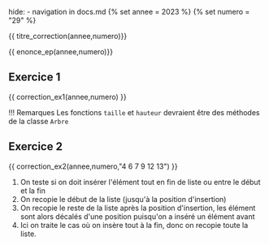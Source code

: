 hide: - navigation  in docs.md
{% set annee = 2023 %}
{% set numero = "29" %}

{{ titre_correction(annee,numero)}}


{{ enonce_ep(annee,numero)}}
 

## Exercice 1

{{ correction_ex1(annee,numero) }}

!!! Remarques
    Les fonctions `taille` et `hauteur` devraient être des méthodes de la classe `Arbre`

## Exercice 2 

{{ correction_ex2(annee,numero,"4 6 7 9 12 13") }}

1. On teste si on doit insérer l'élément tout en fin de liste ou entre le début et la fin
2. On recopie le début de la liste (jusqu'à la position d'insertion)
3. On recopie le reste de la liste après la position d'insertion, les élément sont alors décalés d'une position puisqu'on a inséré un élément avant
4. Ici on traite le cas où on insère tout à la fin, donc on recopie toute la liste.